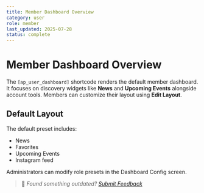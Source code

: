 ```yaml
---
title: Member Dashboard Overview
category: user
role: member
last_updated: 2025-07-28
status: complete
---
```


# Member Dashboard Overview

The `[ap_user_dashboard]` shortcode renders the default member dashboard. It focuses on discovery widgets like **News** and **Upcoming Events** alongside account tools. Members can customize their layout using **Edit Layout**.

## Default Layout

The default preset includes:
- News
- Favorites
- Upcoming Events
- Instagram feed

Administrators can modify role presets in the Dashboard Config screen.

> 💬 *Found something outdated? [Submit Feedback](../../feedback.md)*
